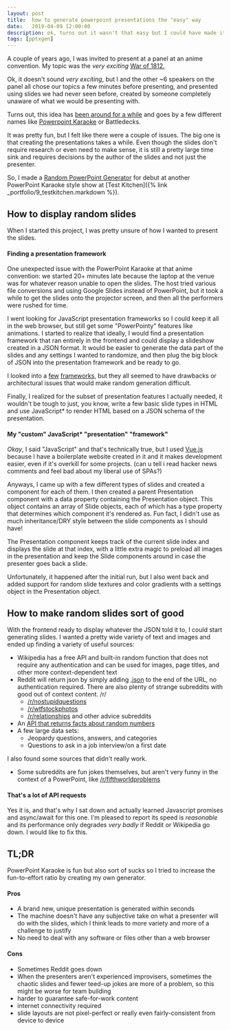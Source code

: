 ```yaml
---
layout: post
title:  how to generate powerpoint presentations the "easy" way
date:   2019-04-09 12:00:00
description: ok, turns out it wasn't that easy but I could have made it a lot harder for myself by using powerpoint
tags: [pptxgen]
---
```

A couple of years ago, I was invited to present at a panel at an anime convention. My topic was the *very exciting* [War of 1812.](https://en.wikipedia.org/wiki/War_of_1812)

Ok, it doesn't sound *very exciting*, but I and the other ~6 speakers on the panel all chose our topics a few minutes before presenting, and presented using slides we had never seen before, created by someone completely unaware of what we would be presenting with.

Turns out, this idea has [been around for a while](https://en.wikipedia.org/wiki/PowerPoint_Karaoke) and goes by a few different names like [Powerpoint Karaoke](https://www.powerpointkaraoke.com/) or Battledecks.

It was pretty fun, but I felt like there were a couple of issues. The big one is that creating the presentations takes a while. Even though the slides don't require research or even need to make sense, it is still a pretty large time sink and requires decisions by the author of the slides and not just the presenter.

So, I made a [Random PowerPoint Generator](https://pptx.pc.codes) for debut at another PowerPoint Karaoke style show at [Test Kitchen]({% link _portfolio/9_testkitchen.markdown %}).

## How to display random slides
When I started this project, I was pretty unsure of how I wanted to present the slides.

#### Finding a presentation framework
One unexpected issue with the PowerPoint Karaoke at that anime convention: we started 20+ minutes late because the laptop at the venue was for whatever reason unable to open the slides. The host tried various file conversions and using Google Slides instead of PowerPoint, but it took a while to get the slides onto the projector screen, and then all the performers were rushed for time.

I went looking for JavaScript presentation frameworks so I could keep it all in the web browser, but still get some "PowerPointy" features like animations. I started to realize that ideally, I would find a presentation framework that ran entirely in the frontend and could display a slideshow created in a JSON format. It would be easier to generate the data part of the slides and any settings I wanted to randomize, and then plug the big block of JSON into the presentation framework and be ready to go.

I looked into a [few](https://github.com/zulko/eagle.js/) [frameworks](https://github.com/hakimel/reveal.js/), but they all seemed to have drawbacks or architectural issues that would make random generation difficult.

Finally, I realized for the subset of presentation features I actually needed, it wouldn't be tough to just, you know, write a few basic slide types in HTML and use JavaScript* to render HTML based on a JSON schema of the presentation.

#### My "custom" JavaScript* "presentation" "framework"
_Okay_, I said "JavaScript" and that's technically true, but I used [Vue.js](https://vuejs.org/) because I have a boilerplate website created in it and it makes development easier, even if it's overkill for some projects. (can u tell i read hacker news comments and feel bad about my liberal use of SPAs?)

Anyways, I came up with a few different types of slides and created a component for each of them. I then created a parent Presentation component with a data property containing the Presentation object. This object contains an array of Slide objects, each of which has a type property that determines which component it's rendered as. Fun fact, I didn't use as much inheritance/DRY style between the slide components as I should have!

The Presentation component keeps track of the current slide index and displays the slide at that index, with a little extra magic to preload all images in the presentation and keep the Slide components around in case the presenter goes back a slide.

Unfortunately, it happened after the initial run, but I also went back and added support for random slide textures and color gradients with a settings object in the Presentation object.

## How to make random slides sort of good
With the frontend ready to display whatever the JSON told it to, I could start generating slides. I wanted a pretty wide variety of text and images and ended up finding a variety of useful sources:
* Wikipedia has a free API and built-in random function that does not require any authentication and can be used for images, page titles, and other more context-dependent text
* Reddit will return json by simply adding [.json](https://reddit.com/.json) to the end of the URL, no authentication required. There are also plenty of strange subreddits with good out of context content. /r/
  * [/r/nostupidquestions](https://www.reddit.com/r/nostupidquestions)
  * [/r/wtfstockphotos](https://www.reddit.com/r/wtfstockphotos)
  * [/r/relationships](https://www.reddit.com/r/relationships) and other advice subreddits
* An [API that returns facts about random numbers](http://numbersapi.com/#42)
* A few large data sets:
  * Jeopardy questions, answers, and categories
  * Questions to ask in a job interview/on a first date

I also found some sources that didn't really work.
* Some subreddits are fun jokes themselves, but aren't very funny in the context of a PowerPoint, like [/r/fifthworldproblems](https://www.reddit.com/r/fifthworldproblems)

#### That's a lot of API requests
Yes it is, and that's why I sat down and actually learned Javascript promises and async/await for this one. I'm pleased to report its speed is _reasonable_ and its performance only degrades _very badly_ if Reddit or Wikipedia go down. I would like to fix this.

## TL;DR
PowerPoint Karaoke is fun but also sort of sucks so I tried to increase the fun-to-effort ratio by creating my own generator.

#### Pros
* A brand new, unique presentation is generated within seconds
* The machine doesn't have any subjective take on what a presenter will do with the slides, which I think leads to more variety and more of a challenge to justify
* No need to deal with any software or files other than a web browser

#### Cons
* Sometimes Reddit goes down
* When the presenters aren't experienced improvisers, sometimes the chaotic slides and fewer teed-up jokes are more of a problem, so this might be worse for team building
* harder to guarantee safe-for-work content
* internet connectivity required
* slide layouts are not pixel-perfect or really even fairly-consistent from device to device